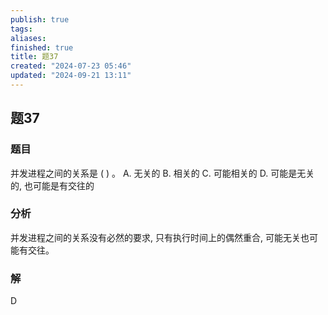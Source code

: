 ```yaml
---
publish: true
tags: 
aliases: 
finished: true
title: 题37
created: "2024-07-23 05:46"
updated: "2024-09-21 13:11"
---
```

## 题37
### 题目
并发进程之间的关系是 ( ) 。
A. 无关的
B. 相关的 
C. 可能相关的
D. 可能是无关的, 也可能是有交往的
### 分析
并发进程之间的关系没有必然的要求, 只有执行时间上的偶然重合, 可能无关也可能有交往。 
### 解
D
